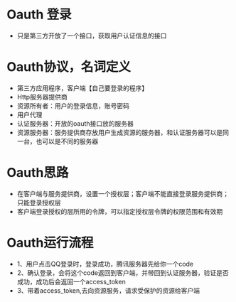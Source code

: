 # Oauth 登录
- 只是第三方开放了一个接口，获取用户认证信息的接口

# Oauth协议，名词定义
- 第三方应用程序，客户端【自己要登录的程序】
- Http服务器提供商
- 资源所有者：用户的登录信息，账号密码
- 用户代理
- 认证服务器：开放的oauth接口放的服务器
- 资源服务器：服务提供商存放用户生成资源的服务器，和认证服务器可以是同一台，也可以是不同的服务器

# Oauth思路
- 在客户端与服务提供商，设置一个授权层；客户端不能直接登录服务提供商；只能登录授权层
- 客户端登录授权的层所用的令牌，可以指定授权层令牌的权限范围和有效期

# Oauth运行流程
- 1、用户点击QQ登录时，登录成功，腾讯服务器先给你一个code
- 2、确认登录，会将这个code返回到客户端，并带回到认证服务器，验证是否成功，成功后会返回一个access_token
- 3、带着access_token,去向资源服务，请求受保护的资源给客户端